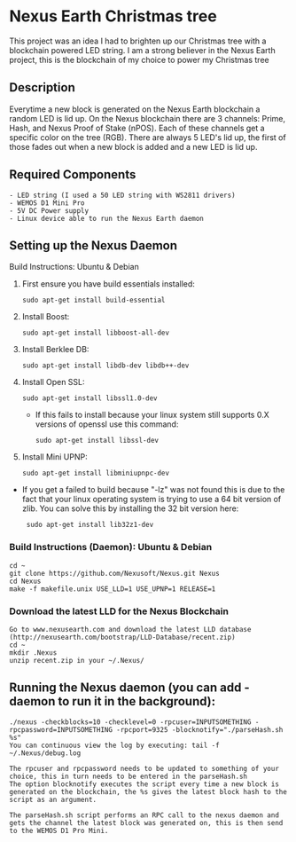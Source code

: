 # Nexus Earth Christmas tree
This project was an idea I had to brighten up our Christmas tree with a blockchain powered LED string. I am a strong believer in the Nexus Earth project, this is the blockchain of my choice to power my Christmas tree 

## Description
Everytime a new block is generated on the Nexus Earth blockchain a random LED is lid up. On the Nexus blockchain there are 3 channels: Prime, Hash, and Nexus Proof of Stake (nPOS). Each of these channels get a specific color on the tree (RGB).
There are always 5 LED's lid up, the first of those fades out when a new block is added and a new LED is lid up.

## Required Components
```
- LED string (I used a 50 LED string with WS2811 drivers)
- WEMOS D1 Mini Pro
- 5V DC Power supply
- Linux device able to run the Nexus Earth daemon
```
## Setting up the Nexus Daemon
Build Instructions: Ubuntu & Debian

1. First ensure you have build essentials installed:

       sudo apt-get install build-essential
    
2. Install Boost:

       sudo apt-get install libboost-all-dev
    
3. Install Berklee DB:

       sudo apt-get install libdb-dev libdb++-dev
    
4. Install Open SSL:

       sudo apt-get install libssl1.0-dev
    
   * If this fails to install because your linux system still supports 0.X
     versions of openssl use this command:
   
         sudo apt-get install libssl-dev
    
5. Install Mini UPNP:

       sudo apt-get install libminiupnpc-dev

* If you get a failed to build because "-lz" was not found this is due to the
fact that your linux operating system is trying to use a 64 bit version of
zlib. You can solve this by installing the 32 bit version here:

       sudo apt-get install lib32z1-dev

### Build Instructions (Daemon): Ubuntu & Debian

    cd ~
    git clone https://github.com/Nexusoft/Nexus.git Nexus
    cd Nexus
    make -f makefile.unix USE_LLD=1 USE_UPNP=1 RELEASE=1

### Download the latest LLD for the Nexus Blockchain
    Go to www.nexusearth.com and download the latest LLD database (http://nexusearth.com/bootstrap/LLD-Database/recent.zip)
    cd ~
    mkdir .Nexus
    unzip recent.zip in your ~/.Nexus/
    
## Running the Nexus daemon (you can add -daemon to run it in the background):
    
    ./nexus -checkblocks=10 -checklevel=0 -rpcuser=INPUTSOMETHING -rpcpassword=INPUTSOMETHING -rpcport=9325 -blocknotify="./parseHash.sh %s"
    You can continuous view the log by executing: tail -f ~/.Nexus/debug.log
    
    The rpcuser and rpcpassword needs to be updated to something of your choice, this in turn needs to be entered in the parseHash.sh
    The option blocknotify executes the script every time a new block is generated on the blockchain, the %s gives the latest block hash to the script as an argument.
    
    The parseHash.sh script performs an RPC call to the nexus daemon and gets the channel the latest block was generated on, this is then send to the WEMOS D1 Pro Mini.
    

    

    
    

